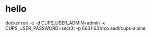 # hello


docker run -e -d CUPS_USER_ADMIN=admin -e CUPS_USER_PASSWORD=secr3t -p 6631:631/tcp aadl/cups-alpine
